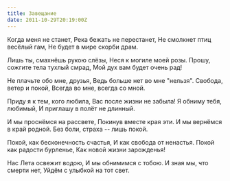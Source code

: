 ```yaml
---
title: Завещание
date: 2011-10-29T20:19:00Z
---
```


Когда меня не станет,
Река бежать не перестанет,
Не смолкнет птиц весёлый гам,
Не будет в мире скорби драм.

Лишь ты, смахнёшь рукою слёзы,
Неся к могиле моей розы.
Прошу, сожгите тела тухлый смрад,
Мой дух вам будет очень рад!

Не плачьте обо мне, друзья,
Ведь больше нет во мне "нельзя".
Свобода, ветер и покой,
Всегда во мне, всегда со мной.

Приду я к тем, кого любила,
Вас после жизни не забыла!
Я обниму тебя, любимый,
И приглашу в полёт не длинный.

И мы проснёмся на рассвете,
Покинув вместе края эти.
И мы вернёмся в край родной.
Без боли, страха -- лишь покой.

Покой, как бесконечность счастья,
И как свобода от ненастья.
Покой как радости бурленье,
Как новой жизни зарожденья!

Нас Лета освежит водою,
И мы обнимимся с тобою.
И зная мы, что смерти нет,
Уйдём с улыбкой на тот свет.


